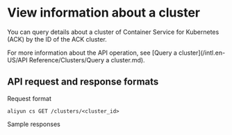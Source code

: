 # View information about a cluster

You can query details about a cluster of Container Service for Kubernetes \(ACK\) by the ID of the ACK cluster.

For more information about the API operation, see [Query a cluster](/intl.en-US/API Reference/Clusters/Query a cluster.md).

## API request and response formats

Request format

```
aliyun cs GET /clusters/<cluster_id>
```

Sample responses

